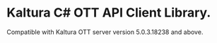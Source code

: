# Kaltura C# OTT API Client Library.
Compatible with Kaltura OTT server version 5.0.3.18238 and above.
